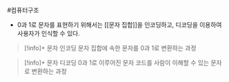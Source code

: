 #컴퓨터구조 

+ 0과 1로 문자를 표현하기 위해서는 [[문자 집합]]을 인코딩하고, 디코딩을 이용하여 사용자가 인식할 수 있다.

> [!info]+ 문자 인코딩
> 문자 집합에 속한 문자를 0과 1로 변환하는 과정

> [!info]+ 문자 디코딩
> 0과 1로 이루어진 문자 코드를 사람이 이해할 수 있는 문자로 변환하는 과정

